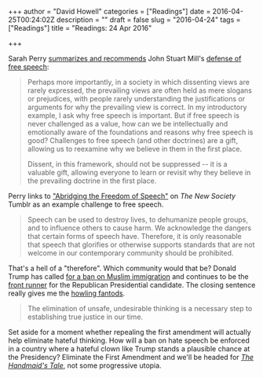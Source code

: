 +++
author = "David Howell"
categories = ["Readings"]
date = 2016-04-25T00:24:02Z
description = ""
draft = false
slug = "2016-04-24"
tags = ["Readings"]
title = "Readings: 24 Apr 2016"

+++


Sarah Perry [summarizes and recommends](https://theviewfromhellyes.wordpress.com/2016/04/03/why-is-freedom-of-speech-important/) John Stuart Mill's [defense of free speech](http://www.econlib.org/library/Mill/mlLbty2.html#Chapter%202):

> Perhaps more importantly, in a society in which dissenting views are rarely expressed, the prevailing views are often held as mere slogans or prejudices, with people rarely understanding the justifications or arguments for why the prevailing view is correct. In my introductory example, I ask why free speech is important. But if free speech is never challenged as a value, how can we be intellectually and emotionally aware of the foundations and reasons why free speech is good? Challenges to free speech (and other doctrines) are a gift, allowing us to reexamine why we believe in them in the first place.
>
> Dissent, in this framework, should not be suppressed -- it is a valuable gift, allowing everyone to learn or revisit why they believe in the prevailing doctrine in the first place.

Perry links to ["Abridging the Freedom of Speech"](https://ntnewsociety.tumblr.com/post/138636075533/abridging-the-freedom-of-speech) on _The New Society_ Tumblr as an example challenge to free speech.

> Speech can be used to destroy lives, to dehumanize people groups, and to influence others to cause harm. We acknowledge the dangers that certain forms of speech have. Therefore, it is only reasonable that speech that glorifies or otherwise supports standards that are not welcome in our contemporary community should be prohibited.

That's a hell of a "therefore". Which community would that be? Donald Trump has called [for a ban on Muslim immigration](http://www.theguardian.com/us-news/2015/dec/07/donald-trump-ban-all-muslims-entering-us-san-bernardino-shooting) and continues to be the [front runner](http://projects.fivethirtyeight.com/election-2016/delegate-targets/) for the Republican Presidential candidate. The closing sentence really gives me the [howling fantods](https://www.brainpickings.org/2012/09/04/words-david-foster-wallace-mom-invented/).

> The elimination of unsafe, undesirable thinking is a necessary step to establishing true justice in our time.

Set aside for a moment whether repealing the first amendment will actually help eliminate hateful thinking. How will a ban on hate speech be enforced in a country where a hateful clown like Trump stands a plausible chance at the Presidency? Eliminate the First Amendment and we'll be headed for [_The Handmaid's Tale_](https://en.wikipedia.org/wiki/The_Handmaid%27s_Tale), not some progressive utopia.

